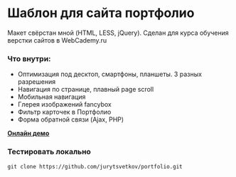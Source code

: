 # Шаблон для сайта портфолио 

Макет свёрстан мной (HTML, LESS, jQuery). 
Сделан для курса обучения верстки сайтов в WebCademy.ru 

### Что внутри:

- Оптимизация под десктоп, смартфоны, планшеты. 3 разных разрешения
- Навигация по странице, плавный page scroll
- Мобильная навигация
- Глерея изображений fancybox
- Фильтр карточек в Портфолио
- Форма обратной связи (Ajax, PHP) 

[**Онлайн демо**](https://crimsonweb.ru)

### Тестировать локально

```
git clone https://github.com/jurytsvetkov/portfolio.git
```